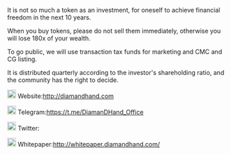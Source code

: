 It is not so much a token as an investment, for oneself to achieve financial freedom in the next 10 years.

When you buy tokens, please do not sell them immediately, otherwise you will lose 180x of your wealth.

To go public, we will use transaction tax funds for marketing and CMC and CG listing.

It is distributed quarterly according to the investor's shareholding ratio, and the community has the right to decide.

<img src="https://img.icons8.com/material-rounded/50/000000/domain--v2.png" width="20px"/> Website:http://diamandhand.com

<img src="https://img.icons8.com/material-rounded/24/000000/telegram-app.png"  width="20px"/> Telegram:https://t.me/DiamanDHand_Office

<img src="https://img.icons8.com/ios/50/000000/twitter--v3.png"  width="20px"/> Twitter:

<img src="https://img.icons8.com/material-outlined/24/000000/book.png"   width="20px"/> Whitepaper:http://whitepaper.diamandhand.com/

 
